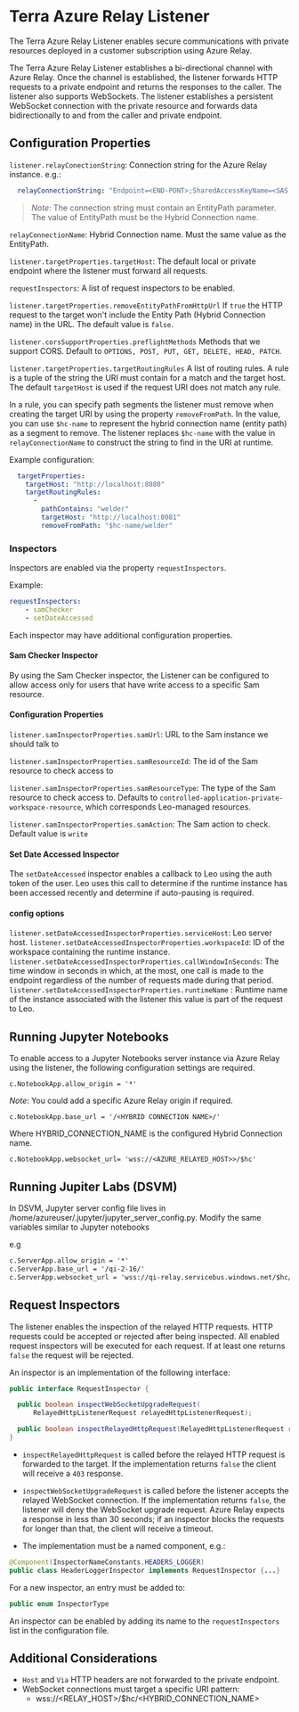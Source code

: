 # Terra Azure Relay Listener
The Terra Azure Relay Listener enables secure communications with private resources deployed in a customer subscription using Azure Relay.

The Terra Azure Relay Listener establishes a bi-directional channel with Azure Relay. Once the channel is established, the listener forwards HTTP requests to a private endpoint and returns the responses to the caller. The listener also supports WebSockets. The listener establishes a persistent WebSocket connection with the private resource and forwards data bidirectionally to and from the caller and private endpoint.

## Configuration Properties

`listener.relayConectionString`: Connection string for the Azure Relay instance.  e.g.:

```yaml
  relayConnectionString: "Endpoint=<END-PONT>;SharedAccessKeyName=<SAS TOKEN>;EntityPath=<HYBRID CONNECTION>`

```

>*Note*: The connection string must contain an EntityPath parameter.
> The value of EntityPath must be the Hybrid Connection name.

`relayConnectionName`: Hybrid Connection name. Must the same value as the EntityPath.

`listener.targetProperties.targetHost`: The default local or private endpoint where the listener must forward all requests.

`requestInspectors`: A list of request inspectors to be enabled.

`listener.targetProperties.removeEntityPathFromHttpUrl` If `true` the HTTP request to the target won't include the Entity Path (Hybrid Connection name) in the URL. The default value is `false`.

`listener.corsSupportProperties.preflightMethods` Methods that we support CORS. Default to `OPTIONS, POST, PUT, GET, DELETE, HEAD, PATCH`.

`listener.targetProperties.targetRoutingRules` A list of routing rules. A rule is a tuple of the string the URI must contain for a match and the target host.
The default `targetHost` is used if the request URI does not match any rule.

In a rule, you can specify path segments the listener must remove when creating the target URI
by using the property `removeFromPath`. In the value, you can use `$hc-name` to represent the hybrid connection name (entity path) as a segment to remove. The listener replaces `$hc-name` with the value in `relayConnectionName` to construct the string to find in the URI at runtime.

Example configuration:

```yaml
  targetProperties:
    targetHost: "http://localhost:8080"
    targetRoutingRules:
      -
        pathContains: "welder"
        targetHost: "http://localhost:8081"
        removeFromPath: "$hc-name/welder"
```
### Inspectors

Inspectors are enabled via the property `requestInspectors`.

Example:
```yaml
requestInspectors:
    - samChecker
    - setDateAccessed
```

Each inspector may have additional configuration properties.

#### Sam Checker Inspector
By using the Sam Checker inspector, the Listener can be configured to allow access only for users
that have write access to a specific Sam resource.

#### Configuration Properties

`listener.samInspectorProperties.samUrl`: URL to the Sam instance we should talk to

`listener.samInspectorProperties.samResourceId`: The id of the Sam resource to check access to

`listener.samInspectorProperties.samResourceType`: The type of the Sam resource to check access to.
Defaults to `controlled-application-private-workspace-resource`, which corresponds Leo-managed resources.

`listener.samInspectorProperties.samAction`: The Sam action to check. Default value is `write`

#### Set Date Accessed Inspector

The `setDateAccessed` inspector enables a callback to Leo using the auth token of the user.
Leo uses this call to determine if the runtime instance has been accessed recently and determine if auto-pausing is required.


#### config options
`listener.setDateAccessedInspectorProperties.serviceHost`: Leo server host.
`listener.setDateAccessedInspectorProperties.workspaceId`: ID of the workspace containing the runtime instance.
`listener.setDateAccessedInspectorProperties.callWindowInSeconds`: The time window in seconds in which, at the most, one call is made to the endpoint regardless of the number of requests made during that period.
`listener.setDateAccessedInspectorProperties.runtimeName` : Runtime name of the instance associated with the listener this value is part of the request to Leo.


## Running Jupyter Notebooks

To enable access to a Jupyter Notebooks server instance via Azure Relay using the listener,
the following configuration settings are required.

`c.NotebookApp.allow_origin = '*'`

*Note*: You could add a specific Azure Relay origin if required.

`c.NotebookApp.base_url = '/<HYBRID CONNECTION NAME>/'`

Where HYBRID_CONNECTION_NAME is the configured Hybrid Connection name.

`c.NotebookApp.websocket_url= 'wss://<AZURE_RELAYED_HOST>>/$hc'`

## Running Jupiter Labs (DSVM)

In DSVM, Jupyter server config file lives in /home/azureuser/.jupyter/jupyter_server_config.py. Modify the same variables similar to Jupyter notebooks

e.g
```markdown
c.ServerApp.allow_origin = '*'
c.ServerApp.base_url = '/qi-2-16/'
c.ServerApp.websocket_url = 'wss://qi-relay.servicebus.windows.net/$hc/qi-2-16'
```
## Request Inspectors

The listener enables the inspection of the relayed HTTP requests.
HTTP requests could be accepted or rejected after being inspected.
All enabled request inspectors will be executed for each request.
If at least one returns `false` the request will be rejected.

An inspector is an implementation of the following interface:
```java
public interface RequestInspector {

  public boolean inspectWebSocketUpgradeRequest(
      RelayedHttpListenerRequest relayedHttpListenerRequest);

  public boolean inspectRelayedHttpRequest(RelayedHttpListenerRequest relayedHttpListenerRequest);
}
```

- `inspectRelayedHttpRequest` is called before the relayed HTTP request is forwarded to the target.
  If the implementation returns `false` the client will receive a `403` response.


- `inspectWebSocketUpgradeRequest` is called before the listener accepts the relayed WebSocket connection.
  If the implementation returns `false`, the listener will deny the WebSocket upgrade request.
  Azure Relay expects a response in less than 30 seconds; if an inspector blocks the requests for longer than that, the client will receive a timeout.

 - The implementation must be a named component, e.g.:

```java
@Component(InspectorNameConstants.HEADERS_LOGGER)
public class HeaderLoggerInspector implements RequestInspector {...}
```

For a new inspector, an entry must be added to:

```java
public enum InspectorType
```

An inspector can be enabled by adding its name to the `requestInspectors` list in the configuration file.

## Additional Considerations

- `Host` and `Via` HTTP headers are not forwarded to the private endpoint.
- WebSocket connections must target a specific URI pattern:
  - wss://<RELAY_HOST>/$hc/<HYBRID_CONNECTION_NAME>
